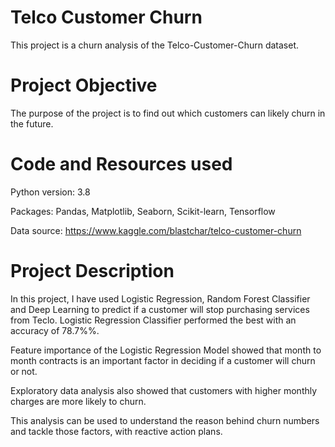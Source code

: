 # Telco Customer Churn

This project is a churn analysis of the Telco-Customer-Churn dataset.

# Project Objective
The purpose of the project is to find out which customers can likely churn in the future.

# Code and Resources used
Python version: 3.8

Packages: Pandas, Matplotlib, Seaborn, Scikit-learn, Tensorflow

Data source: https://www.kaggle.com/blastchar/telco-customer-churn

# Project Description
In this project, I have used Logistic Regression, Random Forest Classifier and Deep Learning to predict if a customer will stop purchasing services from Teclo. Logistic Regression Classifier performed the best with an accuracy of 78.7%%.

Feature importance of the Logistic Regression Model showed that month to month contracts is an important factor in deciding if a customer will churn or not. 

Exploratory data analysis also showed that customers with higher monthly charges are more likely to churn. 

This analysis can be used to  understand the reason behind churn numbers and tackle those factors, with reactive action plans. 